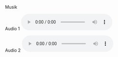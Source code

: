Musik

Audio 1
<audio src="images/AndHeShallPurify.mp3" controls preload></audio>

Audio 2
<audio src="https://drive.google.com/uc?export=download&id=1W6zcOrOyp0uLDpD-EhxY4ON5YZwAgFi0" controls preload></audio>

